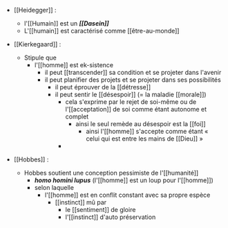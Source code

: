 - [[Heidegger]] : 
  - l'[[Humain]] est un ***[[Dasein]]***
  - L'[[humain]] est caractérisé comme [[être-au-monde]]

- [[Kierkegaard]] :
	- Stipule que
	  - l'[[homme]] est ek-sistence
	    - il peut [[transcender]] sa condition et se projeter dans l'avenir
	    - il peut planifier des projets et se projeter dans ses possibilités
	      - il peut éprouver de la [[détresse]]
	      - il peut sentir le [[désespoir]] (= la maladie [[morale]])
	        - cela s'exprime par le rejet de soi-même ou de l'[[acceptation]] de soi comme étant autonome et complet
	          - ainsi le seul remède au désespoir est la [[foi]]
	            - ainsi l'[[homme]] s'accepte comme étant « celui qui est entre les mains de [[Dieu]] »
            -
- [[Hobbes]] :
	- Hobbes soutient une conception pessimiste de l'[[humanité]]
	  - ***homo homini lupus*** (l'[[homme]] est un loup pour l'[[homme]])
	  - selon laquelle
	    - l'[[homme]] est en conflit constant avec sa propre espèce
	      - [[instinct]] mû par
	        - le [[sentiment]] de gloire
	        - l'[[instinct]] d'auto préservation